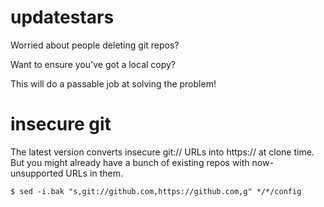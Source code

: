 # updatestars

Worried about people deleting git repos?

Want to ensure you've got a local copy?

This will do a passable job at solving the problem!

# insecure git

The latest version converts insecure git:// URLs into https:// at
clone time. But you might already have a bunch of existing repos
with now-unsupported URLs in them.

```
$ sed -i.bak "s,git://github.com,https://github.com,g" */*/config
```
